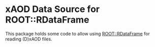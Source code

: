 # xAOD Data Source for ROOT::RDataFrame

This package holds some code to allow using
[ROOT::RDataFrame](https://root.cern/doc/master/classROOT_1_1RDataFrame.html)
for reading (D)xAOD files.
